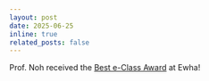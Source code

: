 ```yaml
---
layout: post
date: 2025-06-25
inline: true
related_posts: false
---
```


Prof. Noh received the [Best e-Class Award](https://cyber.ewha.ac.kr/mod/ubboard/article.php?id=276&bwid=4169650) at Ewha!
